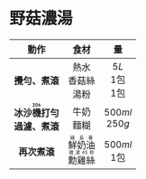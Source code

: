 # 野菇濃湯

|                          動作                           |                                     食材                                     |             量             |
| :-----------------------------------------------------: | :--------------------------------------------------------------------------: | :------------------------: |
|                     **攪勻、煮滾**                      |                          熱水<br />香菇絲<br />湯粉                          | $5L$<br />$1$包<br />$1$包 |
| **<ruby>冰沙機打勻<rt>20s</rt></ruby><br />過濾、煮滾** |                                牛奶<br />麵糊                                |    $500ml$<br />$250g$     |
|                      **再次煮滾**                       | <ruby>鮮奶油<rt>綠長春</rt></ruby><br /><ruby>勳雞絲<rt>微波45秒</rt></ruby> |     $500ml$<br />$1$包     |
